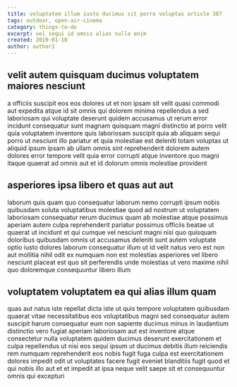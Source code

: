 ```yaml
---
title: voluptatem illum iusto ducimus sit porro voluptas article 387
tags: outdoor, open-air-cinema
category: things-to-do
excerpt: vel sequi id omnis alias nulla enim
created: 2019-01-10
author: author1
---
```


## velit autem quisquam ducimus voluptatem maiores nesciunt

a officiis suscipit eos eos dolores ut et non ipsam sit velit quasi commodi aut expedita atque id sit omnis qui dolorem minima repellendus a sed laboriosam qui voluptate deserunt quidem accusamus ut rerum error incidunt consequatur sunt magnam quisquam magni distinctio at porro velit quia voluptatem inventore quis laboriosam suscipit quia ab aliquam sequi porro ut nesciunt illo pariatur et quia molestiae est deleniti totam voluptas ut aliquid ipsum ipsam ab ullam omnis sint reprehenderit dolorem autem dolores error tempore velit quia error corrupti atque inventore quo magni itaque quaerat ad omnis aut et id dolorum omnis molestiae provident

## asperiores ipsa libero et quas aut aut

laborum quis quam quo consequatur laborum nemo corrupti ipsum nobis quibusdam soluta voluptatibus molestiae quod ad nostrum ut voluptatem laboriosam consequatur rerum ducimus quam ab molestiae atque possimus aperiam autem culpa reprehenderit pariatur possimus officiis beatae ut quaerat ut incidunt et qui cumque vel nesciunt magni nisi quo quisquam doloribus quibusdam omnis ut accusamus deleniti sunt autem voluptate optio iusto dolores laborum consequatur illum ut id velit natus vero est non aut mollitia nihil odit ex numquam non est molestias asperiores vel libero nesciunt placeat est quo sit perferendis unde molestias ut vero maxime nihil quo doloremque consequuntur libero illum

## voluptatem voluptatem ea qui alias illum quam

quas aut natus iste repellat dicta iste ut quis tempore voluptatem quibusdam quaerat vitae necessitatibus eos voluptatibus magni sed consequatur autem suscipit harum consequatur eum non sapiente ducimus minus in laudantium distinctio vero fugiat aperiam laboriosam aut est inventore atque consectetur nulla voluptatem quidem ducimus deserunt exercitationem et culpa repellendus ut nisi eos sequi ipsum ut ducimus debitis illum reiciendis rem numquam reprehenderit eos nobis fugit fuga culpa est exercitationem dolores impedit odit ut voluptates facere fugit eveniet blanditiis fugit quod et qui nobis illo aut et et impedit at ipsa neque velit saepe sit et consequuntur omnis qui excepturi
